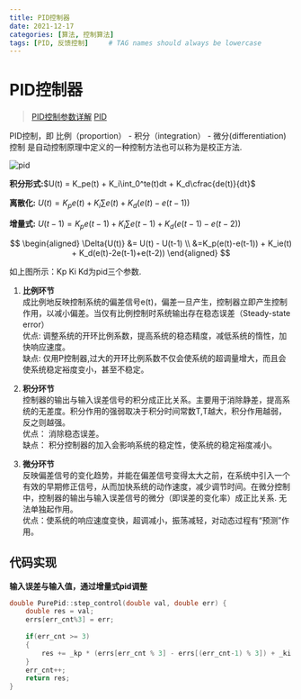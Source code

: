 ```yaml
---
title: PID控制器
date: 2021-12-17
categories: [算法, 控制算法]
tags: [PID, 反馈控制]     # TAG names should always be lowercase
---
```

# PID控制器

>  [PID控制参数详解](https://blog.csdn.net/tingfenghanlei/article/details/85028677)
>  [PID](https://www.cnblogs.com/foxclever/p/8902029.html)
> 
PID控制，即 比例（proportion） - 积分（integration） - 微分(differentiation) 控制
是自动控制原理中定义的一种控制方法也可以称为是校正方法.  

![pid](../../assets/img/pid_1.png)

**积分形式:**$U(t) = K_pe(t) + K_i\int_0^te(t)dt + K_d\cfrac{de(t)}{dt}$

**离散化:**
$U(t) = K_pe(t) + K_i\sum{e(t)} + K_d(e(t) - e(t-1))$

**增量式:**
$U(t-1) = K_pe(t-1) + K_i\sum{e(t-1)} + K_d(e(t-1) - e(t-2))$

$$
\begin{aligned}
    \Delta{U(t)} &= U(t) - U(t-1) \\ &=K_p(e(t)-e(t-1)) + K_ie(t) + K_d(e(t)-2e(t-1)+e(t-2))
\end{aligned}
$$

如上图所示：Kp Ki Kd为pid三个参数.

1. **比例环节**  
成比例地反映控制系统的偏差信号e(t)，偏差一旦产生，控制器立即产生控制作用，以减小偏差。当仅有比例控制时系统输出存在稳态误差（Steady-state error）  
优点: 调整系统的开环比例系数，提高系统的稳态精度，减低系统的惰性，加快响应速度。  
缺点: 仅用P控制器,过大的开环比例系数不仅会使系统的超调量增大，而且会使系统稳定裕度变小，甚至不稳定。  

2. **积分环节**  
控制器的输出与输入误差信号的积分成正比关系。主要用于消除静差，提高系统的无差度。积分作用的强弱取决于积分时间常数T,T越大，积分作用越弱，反之则越强。  
优点： 消除稳态误差。  
缺点： 积分控制器的加入会影响系统的稳定性，使系统的稳定裕度减小。

3. **微分环节**  
反映偏差信号的变化趋势，并能在偏差信号变得太大之前，在系统中引入一个有效的早期修正信号，从而加快系统的动作速度，减少调节时间。在微分控制中，控制器的输出与输入误差信号的微分（即误差的变化率）成正比关系.  无法单独起作用。  
优点：使系统的响应速度变快，超调减小，振荡减轻，对动态过程有“预测”作用。


## 代码实现
**输入误差与输入值，通过增量式pid调整**
```c++
double PurePid::step_control(double val, double err) {
    double res = val;
    errs[err_cnt%3] = err;
    
    if(err_cnt >= 3) 
    {
        res += _kp * (errs[err_cnt % 3] - errs[(err_cnt-1) % 3]) + _ki * errs[err_cnt % 3] + _kd * (errs[err_cnt % 3] - 2 * errs[(err_cnt - 1) % 3] + errs[(err_cnt - 2) % 3]);
    }
    err_cnt++;
    return res;
}

```
